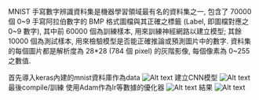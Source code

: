 MNIST 手寫數字辨識資料集是機器學習領域最有名的資料集之一, 包含了 70000 個 0~9 手寫阿拉伯數字的 BMP 格式圖檔與其正確之標籤 (Label, 即圖檔對應之 0~9 數字), 其中前 60000 個為訓練樣本, 用來訓練神經網路以建立模型; 其餘 10000 個為測試樣本, 用來檢驗模型是否能正確推論或預測圖片中的數字. 資料集的每個圖片都是解析度為 28*28 (784 個 pixel) 的灰階影像, 每個像素為 0~255 之數值.

首先導入keras內建的mnist資料庫作為data
![Alt text](https://imgur.com/XpqdvLc.jpg)
建立CNN模型
![Alt text](https://imgur.com/B4hiwpe.jpg)
最後compile/訓練 使用Adam作為lr等數據的優化器
![Alt text](https://imgur.com/2WusJxp.jpg)
結果
![Alt text](https://imgur.com/E2DVK6C.jpg)
